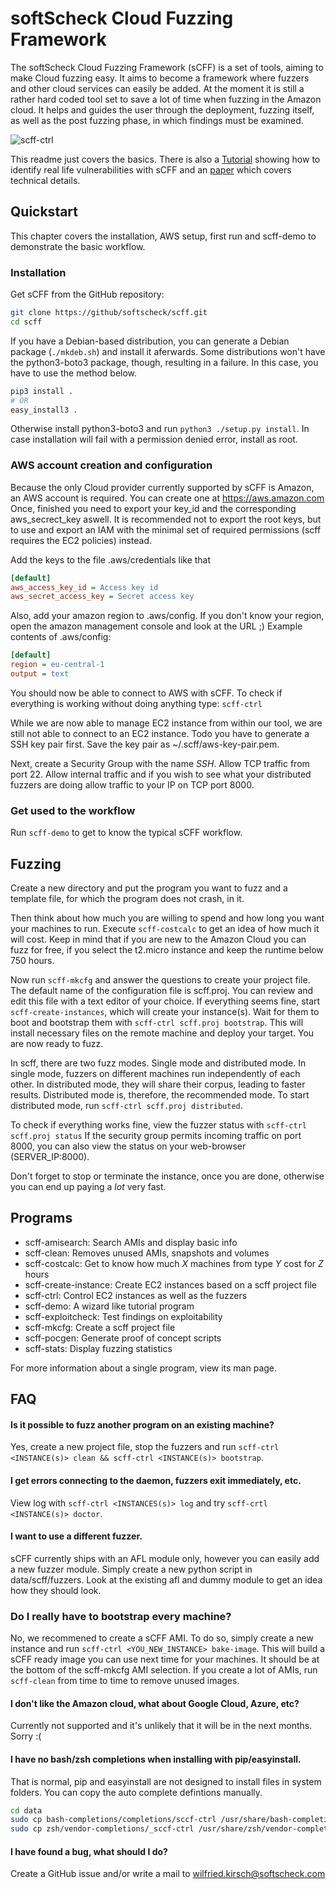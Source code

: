 # softScheck Cloud Fuzzing Framework

The softScheck Cloud Fuzzing Framework (sCFF) is a set of tools, aiming to make
Cloud fuzzing easy. It aims to become a framework where fuzzers and other cloud
services can easily be added. At the moment it is still a rather hard coded
tool set to save a lot of time when fuzzing in the Amazon cloud. It helps and
guides the user through the deployment, fuzzing itself, as well as the post fuzzing phase, in which findings must be examined.

![scff-ctrl](https://www.softscheck.com/assets/img/blog/scff-ctrl.png)

This readme just covers the basics. There is also a [Tutorial](https://www.softscheck.com/en/identifying-security-vulnerabilities-with-cloud-fuzzing) showing how to identify real life vulnerabilities with sCFF and an 
[paper](https://www.softscheck.com/papers/Pohl_Kirsch_scff_paper_170405.pdf) which covers technical details.

## Quickstart

This chapter covers the installation, AWS setup, first run and scff-demo to demonstrate the basic workflow.

### Installation

Get sCFF from the GitHub repository:
```bash
git clone https://github/softscheck/scff.git
cd scff
```

If you have a Debian-based distribution, you can generate a Debian package (`./mkdeb.sh`) and install it aferwards. Some distributions won't have the python3-boto3 package, though, resulting in a failure. In this case, you have to use the method below.

```bash
pip3 install .
# OR
easy_install3 . 
```
Otherwise install python3-boto3 and run `python3 ./setup.py install`.
In case installation will fail with a permission denied error, install as root.

### AWS account creation and configuration

Because the only Cloud provider currently supported by sCFF is Amazon, an AWS account is required. You can create one at <https://aws.amazon.com>
Once, finished you need to export your key_id and the corresponding aws_secrect_key aswell. It is recommended not to export the root keys, but to use and export an IAM with the minimal set of required permissions (scff requires the EC2 policies) instead.

Add the keys to the file .aws/credentials like that
```ini
[default]
aws_access_key_id = Access key id
aws_secret_access_key = Secret access key
```

Also, add your amazon region to .aws/config. If you don't know your region, open
the amazon management console and look at the URL ;)
Example contents of .aws/config:
```ini
[default]
region = eu-central-1
output = text
``` 

You should now be able to connect to AWS with sCFF. To check if everything is
working without doing anything type: `scff-ctrl`

While we are now able to manage EC2 instance from within our tool, we are still
not able to connect to an EC2 instance. Todo you have to generate a SSH key pair first.
Save the key pair as ~/.scff/aws-key-pair.pem.

Next, create a Security Group with the name *SSH*. Allow TCP traffic from port 22.
Allow internal traffic and if you wish to see what your distributed fuzzers are doing allow traffic to your IP on TCP port 8000.

### Get used to the workflow

Run `scff-demo` to get to know the typical sCFF workflow.


## Fuzzing

Create a new directory and put the program you want to fuzz and a template file, for which the program does not crash, in it.

Then think about how much you are willing to spend and how long you want your machines to run. Execute `scff-costcalc` to get an idea of how much it will cost. Keep in mind that if you are new to the Amazon Cloud you can fuzz for free, if you select the t2.micro instance and keep the runtime below 750 hours.

Now run `scff-mkcfg` and answer the questions to create your project file. The default name of the configuration file is scff.proj. You can review and edit this file with a text editor of your choice. If everything seems fine, start `scff-create-instances`, which will create your instance(s). Wait for them to boot and bootstrap them with `scff-ctrl scff.proj bootstrap`. This will install necessary files on the remote machine and deploy your target. You are now ready to fuzz.

In scff, there are two fuzz modes. Single mode and distributed mode. In single mode, fuzzers on different machines run independently of each other. In distributed mode, they will share their corpus, leading to faster results. Distributed mode is, therefore, the recommended mode. To start distributed mode, run `scff-ctrl scff.proj distributed`.

To check if everything works fine, view the fuzzer status with `scff-ctrl scff.proj status` If the security group permits incoming traffic on port 8000, you can also view the status on your web-browser (SERVER_IP:8000).

Don't forget to stop or terminate the instance, once you are done, otherwise you can end up paying a *lot* very fast.


## Programs

* scff-amisearch: Search AMIs and display basic info
* scff-clean: Removes unused AMIs, snapshots and volumes
* scff-costcalc: Get to know how much *X* machines from type *Y* cost for *Z* hours
* scff-create-instance: Create EC2 instances based on a scff project file
* scff-ctrl: Control EC2 instances as well as the fuzzers
* scff-demo: A wizard like tutorial program
* scff-exploitcheck: Test findings on exploitability
* scff-mkcfg: Create a scff project file
* scff-pocgen: Generate proof of concept scripts
* scff-stats: Display fuzzing statistics

For more information about a single program, view its man page.

## FAQ

#### Is it possible to fuzz another program on an existing machine?
Yes, create a new project file, stop the fuzzers and run `scff-ctrl <INSTANCE(s)> clean && scff-ctrl <INSTANCE(s)> bootstrap`.

#### I get errors connecting to the daemon, fuzzers exit immediately, etc.
View log with `scff-ctrl <INSTANCES(s)> log` and try `scff-crtl <INSTANCE(s)> doctor`.

#### I want to use a different fuzzer.
sCFF currently ships with an AFL module only, however you can easily add a new fuzzer module. Simply create a new python script in data/scff/fuzzers. Look at the existing afl and dummy module to get an idea how they should look.

### Do I really have to bootstrap every machine?
No, we recommened to create a sCFF AMI. To do so, simply create a new instance and run `scff-ctrl <YOU_NEW_INSTANCE> bake-image`. This will build a sCFF ready image you can use next time for your machines. It should be at the bottom of the scff-mkcfg AMI selection. If you create a lot of AMIs, run `scff-clean` from time to time to remove unused images.

#### I don't like the Amazon cloud, what about Google Cloud, Azure, etc?
Currently not supported and it's unlikely that it will be in the next months. Sorry :(

#### I have no bash/zsh completions when installing with pip/easyinstall.
That is normal, pip and easyinstall are not designed to install files in system folders. You can copy the auto complete defintions manually.

```bash
cd data
sudo cp bash-completions/completions/sccf-ctrl /usr/share/bash-completions/completions
sudo cp zsh/vendor-completions/_sccf-ctrl /usr/share/zsh/vendor-completions
```

#### I have found a bug, what should I do?
Create a GitHub issue and/or write a mail to wilfried.kirsch@softscheck.com

